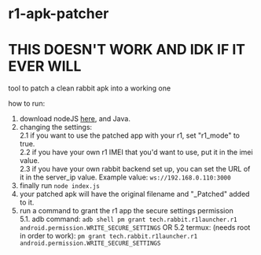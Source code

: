 # r1-apk-patcher
# THIS DOESN'T WORK AND IDK IF IT EVER WILL
tool to patch a clean rabbit apk into a working one

how to run:
1. download nodeJS [here](https://nodejs.org/en/download/package-manager/current), and Java.
2. changing the settings:  
2.1 if you want to use the patched app with your r1, set "r1_mode" to true.  
2.2 if you have your own r1 IMEI that you'd want to use, put it in the imei value.  
2.3 if you have your own rabbit backend set up, you can set the URL of it in the server_ip value. Example value: `ws://192.168.0.110:3000`  
3. finally run `node index.js`
4. your patched apk will have the original filename and "_Patched" added to it.
5. run a command to grant the r1 app the secure settings permission  
5.1. adb command: `adb shell pm grant tech.rabbit.r1launcher.r1 android.permission.WRITE_SECURE_SETTINGS`
OR
5.2 termux:  (needs root in order to work): `pm grant tech.rabbit.r1launcher.r1 android.permission.WRITE_SECURE_SETTINGS`
